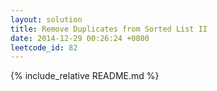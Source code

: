 ```yaml
---
layout: solution
title: Remove Duplicates from Sorted List II
date: 2014-12-29 00:26:24 +0800
leetcode_id: 82
---
```

{% include_relative README.md %}
